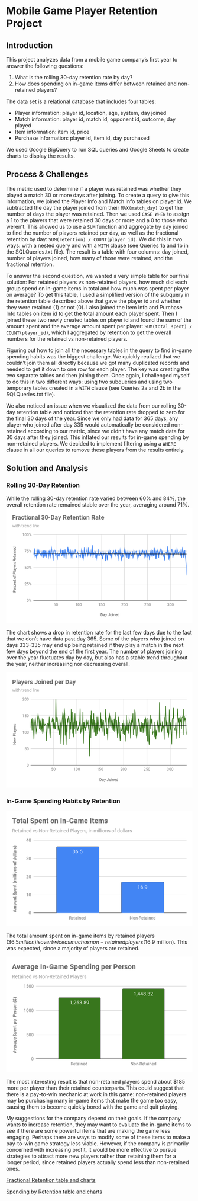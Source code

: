 # Mobile Game Player Retention Project

## Introduction

This project analyzes data from a mobile game company’s first year to answer the following questions:
1. What is the rolling 30-day retention rate by day?
2. How does spending on in-game items differ between retained and non-retained players?

The data set is a relational database that includes four tables:
- Player information: player id, location, age, system, day joined
- Match information: player id, match id, opponent id, outcome, day played
- Item information: item id, price
- Purchase information: player id, item id, day purchased

We used Google BigQuery to run SQL queries and Google Sheets to create charts to display the results.

## Process & Challenges

The metric used to determine if a player was retained was whether they played a match 30 or more days after joining. To create a query to give this information, we joined the Player Info and Match Info tables on player id. We subtracted the day the player joined from their `MAX(match_day)` to get the number of days the player was retained. Then we used `CASE WHEN` to assign a 1 to the players that were retained 30 days or more and a 0 to those who weren’t. This allowed us to use a `SUM` function and aggregate by day joined to find the number of players retained per day, as well as the fractional retention by day: `SUM(retention) / COUNT(player_id)`. We did this in two ways: with a nested query and with a `WITH` clause (see Queries 1a and 1b in the SQLQueries.txt file). The result is a table with four columns: day joined, number of players joined, how many of those were retained, and the fractional retention.

To answer the second question, we wanted a very simple table for our final solution: For retained players vs non-retained players, how much did each group spend on in-game items in total and how much was spent per player on average? To get this table, I used a simplified version of the subquery in the retention table described above that gave the player id and whether they were retained (1) or not (0). I also joined the Item Info and Purchase Info tables on item id to get the total amount each player spent. Then I joined these two newly created tables on player id and found the sum of the amount spent and the average amount spent per player: `SUM(total_spent) / COUNT(player_id)`, which I aggregated by retention to get the overall numbers for the retained vs non-retained players.

Figuring out how to join all the necessary tables in the query to find in-game spending habits was the biggest challenge. We quickly realized that we couldn’t join them all directly because we got many duplicated records and needed to get it down to one row for each player. The key was creating the two separate tables and then joining them. Once again, I challenged myself to do this in two different ways: using two subqueries and using two temporary tables created in a `WITH` clause (see Queries 2a and 2b in the SQLQueries.txt file).

We also noticed an issue when we visualized the data from our rolling 30-day retention table and noticed that the retention rate dropped to zero for the final 30 days of the year. Since we only had data for 365 days, any player who joined after day 335 would automatically be considered non-retained according to our metric, since we didn’t have any match data for 30 days after they joined. This inflated our results for in-game spending by non-retained players. We decided to implement filtering using a `WHERE` clause in all our queries to remove these players from the results entirely.

## Solution and Analysis

### Rolling 30-Day Retention

While the rolling 30-day retention rate varied between 60% and 84%, the overall retention rate remained stable over the year, averaging around 71%.
![30-day retention chart](Retention_Chart.png)

The chart shows a drop in retention rate for the last few days due to the fact that we don’t have data past day 365. Some of the players who joined on days 333-335 may end up being retained if they play a match in the next few days beyond the end of the first year. The number of players joining over the year fluctuates day by day, but also has a stable trend throughout the year, neither increasing nor decreasing overall.

![Players joining chart](Players_Joined_per_Day.png)

### In-Game Spending Habits by Retention

![Total spent by retention chart](Total_Spent_by_Retention.png)

The total amount spent on in-game items by retained players ($36.5 million) is over twice as much as non-retained players ($16.9 million). This was expected, since a majority of players are retained. 

![Average spent by retention chart](Avg_Spent_by_Retention.png)

The most interesting result is that non-retained players spend about $185 more per player than their retained counterparts. This could suggest that there is a pay-to-win mechanic at work in this game: non-retained players may be purchasing many in-game items that make the game too easy, causing them to become quickly bored with the game and quit playing. 

My suggestions for the company depend on their goals. If the company wants to increase retention, they may want to evaluate the in-game items to see if there are some powerful items that are making the game less engaging. Perhaps there are ways to modify some of these items to make a pay-to-win game strategy less viable. However, if the company is primarily concerned with increasing profit, it would be more effective to pursue strategies to attract more new players rather than retaining them for a longer period, since retained players actually spend less than non-retained ones.

[Fractional Retention table and charts](https://docs.google.com/spreadsheets/d/1TcEmIfuYU5jsOtb8fx3eGwZGEiqP4JTSrO84cKI1vY0/edit#gid=183732744)

[Spending by Retention table and charts](https://docs.google.com/spreadsheets/d/1Ym-TaIv49G9PLVmOk8ogKUQLzN2XMrDc6wdZKNkizHk/edit#gid=1727563496)
